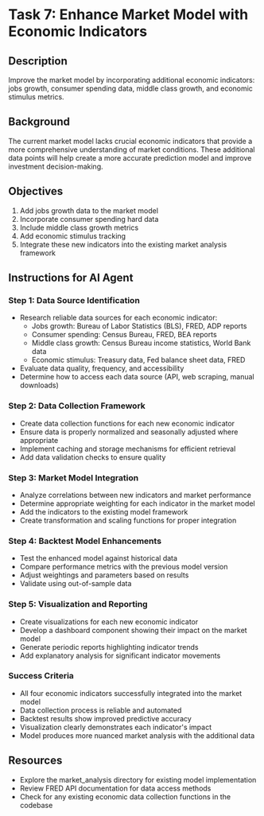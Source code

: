 # Task 7: Enhance Market Model with Economic Indicators

## Description
Improve the market model by incorporating additional economic indicators: jobs growth, consumer spending data, middle class growth, and economic stimulus metrics.

## Background
The current market model lacks crucial economic indicators that provide a more comprehensive understanding of market conditions. These additional data points will help create a more accurate prediction model and improve investment decision-making.

## Objectives
1. Add jobs growth data to the market model
2. Incorporate consumer spending hard data 
3. Include middle class growth metrics
4. Add economic stimulus tracking
5. Integrate these new indicators into the existing market analysis framework

## Instructions for AI Agent

### Step 1: Data Source Identification
- Research reliable data sources for each economic indicator:
  - Jobs growth: Bureau of Labor Statistics (BLS), FRED, ADP reports
  - Consumer spending: Census Bureau, FRED, BEA reports
  - Middle class growth: Census Bureau income statistics, World Bank data
  - Economic stimulus: Treasury data, Fed balance sheet data, FRED
- Evaluate data quality, frequency, and accessibility
- Determine how to access each data source (API, web scraping, manual downloads)

### Step 2: Data Collection Framework
- Create data collection functions for each new economic indicator
- Ensure data is properly normalized and seasonally adjusted where appropriate
- Implement caching and storage mechanisms for efficient retrieval
- Add data validation checks to ensure quality

### Step 3: Market Model Integration
- Analyze correlations between new indicators and market performance
- Determine appropriate weighting for each indicator in the market model
- Add the indicators to the existing model framework
- Create transformation and scaling functions for proper integration

### Step 4: Backtest Model Enhancements
- Test the enhanced model against historical data
- Compare performance metrics with the previous model version
- Adjust weightings and parameters based on results
- Validate using out-of-sample data

### Step 5: Visualization and Reporting
- Create visualizations for each new economic indicator
- Develop a dashboard component showing their impact on the market model
- Generate periodic reports highlighting indicator trends
- Add explanatory analysis for significant indicator movements

### Success Criteria
- All four economic indicators successfully integrated into the market model
- Data collection process is reliable and automated
- Backtest results show improved predictive accuracy
- Visualization clearly demonstrates each indicator's impact
- Model produces more nuanced market analysis with the additional data

## Resources
- Explore the market_analysis directory for existing model implementation
- Review FRED API documentation for data access methods
- Check for any existing economic data collection functions in the codebase 